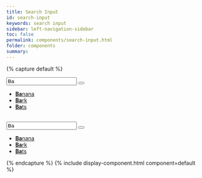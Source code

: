 ```yaml
---
title: Search Input
id: search-input
keywords: search input
sidebar: left-navigation-sidebar
toc: false
permalink: components/search-input.html
folder: components
summary:
---
```


{% capture default %}
<div class="fd-search-input">
    <div class="fd-popover">
        <div class="fd-popover__control">
            <div class="fd-combobox-control" aria-label="Image label" aria-controls="F4GcX348b" aria-expanded="false" aria-haspopup="true">
                <div class="fd-input-group fd-input-group--after">
                    <input type="text" class="fd-input" id="" value="Ba" placeholder="Select Fruit">
                    <span class="fd-input-group__addon fd-input-group__addon--after fd-input-group__addon--button">
                        <button class=" fd-button--light sap-icon--search"></button>
                    </span>
                </div>
            </div>
        </div>
        <div class="fd-popover__body fd-popover__body--no-arrow" aria-hidden="true" id="F4GcX348b">
            <nav class="fd-menu">
            <ul class="fd-menu__list">
                <li><a href="#" class="fd-menu__item"><strong>Ba</strong>nana</a></li>
                <li><a href="#" class="fd-menu__item"><strong>Ba</strong>rk</a></li>
                <li><a href="#" class="fd-menu__item"><strong>Ba</strong>ts</a></li>
            </ul>
            </nav>
        </div>
    </div>
</div>

<br>

<div class="fd-search-input">
    <div class="fd-popover">
        <div class="fd-popover__control">
            <div class="fd-combobox-control" aria-label="Image label" aria-controls="F4GcX34b" aria-expanded="false" aria-haspopup="true">
                <div class="fd-input-group fd-input-group--after fd-input-group--compact">
                    <input type="text" class="fd-input fd-input--compact" id="" value="Ba" placeholder="Select Fruit">
                    <span class="fd-input-group__addon fd-input-group__addon--after fd-input-group__addon--button">
                        <button class=" fd-button--light sap-icon--search"></button>
                    </span>
                </div>
            </div>
        </div>
        <div class="fd-popover__body fd-popover__body--no-arrow" aria-hidden="true" id="F4GcX34b">
            <nav class="fd-menu">
            <ul class="fd-menu__list">
                <li><a href="#" class="fd-menu__item"><strong>Ba</strong>nana</a></li>
                <li><a href="#" class="fd-menu__item"><strong>Ba</strong>rk</a></li>
                <li><a href="#" class="fd-menu__item"><strong>Ba</strong>ts</a></li>
            </ul>
            </nav>
        </div>
    </div>
</div>
{% endcapture %}
{% include display-component.html component=default %}
